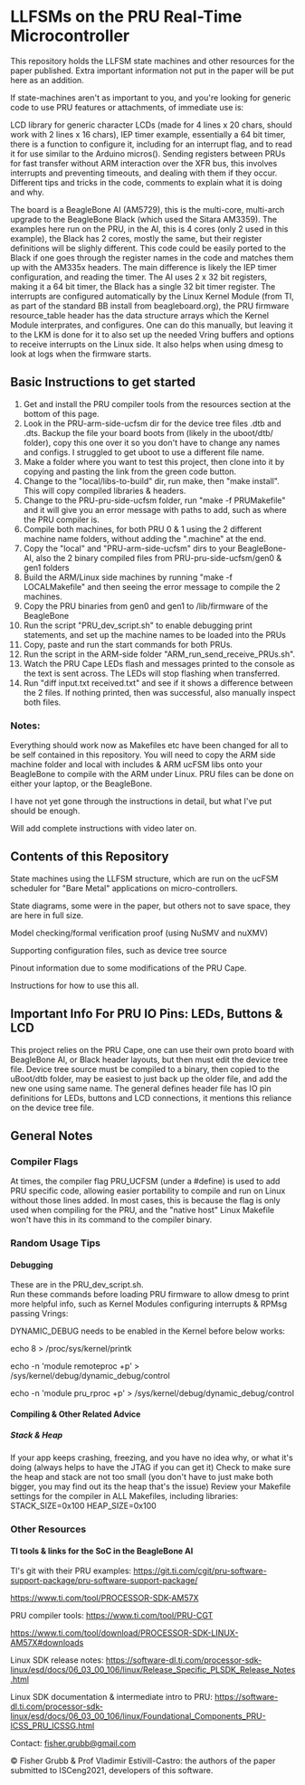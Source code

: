 # LLFSMs on the PRU Real-Time Microcontroller

This repository holds the LLFSM state machines and other resources for the paper published.
Extra important information not put in the paper will be put here as an addition.

If state-machines aren't as important to you, and you're looking for generic code to use PRU features or attachments, of immediate use is:

LCD library for generic character LCDs (made for 4 lines x 20 chars, should work with 2 lines x 16 chars), IEP timer example, essentially a 64 bit timer, there is a function to configure it, including for an interrupt flag, and to read it for use similar to the Arduino micros().  Sending registers between PRUs for fast transfer without ARM interaction over the XFR bus, this involves interrupts and preventing timeouts, and dealing with them if they occur.
Different tips and tricks in the code, comments to explain what it is doing and why.

The board is a BeagleBone AI (AM5729), this is the multi-core, multi-arch upgrade to the BeagleBone Black (which used the Sitara AM3359).
The examples here run on the PRU, in the AI, this is 4 cores (only 2 used in this example), the Black has 2 cores, mostly the same, but their register definitions will be slighly different.
This code could be easily ported to the Black if one goes through the register names in the code and matches them up with the AM335x headers.
The main difference is likely the IEP timer configuration, and reading the timer.  The AI uses 2 x 32 bit registers, making it a 64 bit timer, the Black has a single 32 bit timer register.
The interrupts are configured automatically by the Linux Kernel Module (from TI, as part of the standard BB install from beagleboard.org), the PRU firmware resource_table header has the data structure arrays which the Kernel Module interprates, and configures.  One can do this manually, but leaving it to the LKM is done for it to also set up the needed Vring buffers and options to receive interrupts on the Linux side.  It also helps when using dmesg to look at logs when the firmware starts.
## Basic Instructions to get started
1. Get and install the PRU compiler tools from the resources section at the bottom of this page.
2. Look in the PRU-arm-side-ucfsm dir for the device tree files .dtb and .dts.  Backup the file your board boots from (likely in the uboot/dtb/ folder), copy this one over it so you don't have to change any names and configs.  I struggled to get uboot to use a different file name.
3. Make a folder where you want to test this project, then clone into it by copying and pasting the link from the green code button.
4. Change to the "local/libs-to-build" dir, run make, then "make install".  This will copy compiled libraries & headers.
5. Change to the PRU-pru-side-ucfsm folder, run "make -f PRUMakefile" and it will give you an error message with paths to add, such as where the PRU compiler is.
6. Compile both machines, for both PRU 0 & 1 using the 2 different machine name folders, without adding the ".machine" at the end.
7. Copy the "local" and "PRU-arm-side-ucfsm" dirs to your BeagleBone-AI, also the 2 binary compiled files from PRU-pru-side-ucfsm/gen0 & gen1 folders
8. Build the ARM/Linux side machines by running "make -f LOCALMakefile" and then seeing the error message to compile the 2 machines.
9. Copy the PRU binaries from gen0 and gen1 to /lib/firmware of the BeagleBone
10. Run the script "PRU_dev_script.sh" to enable debugging print statements, and set up the machine names to be loaded into the PRUs
11. Copy, paste and run the start commands for both PRUs.
12. Run the script in the ARM-side folder "ARM_run_send_receive_PRUs.sh".
13. Watch the PRU Cape LEDs flash and messages printed to the console as the text is sent across.  The LEDs will stop flashing when transferred.
14. Run "diff input.txt received.txt" and see if it shows a difference between the 2 files. If nothing printed, then was successful, also manually inspect both files.

### Notes:
Everything should work now as Makefiles etc have been changed for all to be self contained in this repository.  You will need to copy the ARM side machine folder and local with includes & ARM ucFSM libs onto your BeagleBone to compile with the ARM under Linux.  PRU files can be done on either your laptop, or the BeagleBone.

I have not yet gone through the instructions in detail, but what I've put should be enough.

Will add complete instructions with video later on.

## Contents of this Repository
State machines using the LLFSM structure, which are run on the ucFSM scheduler for "Bare Metal" applications on micro-controllers.

State diagrams, some were in the paper, but others not to save space, they are here in full size.

Model checking/formal verification proof (using NuSMV and nuXMV)

Supporting configuration files, such as device tree source

Pinout information due to some modifications of the PRU Cape.

Instructions for how to use this all.

## Important Info For PRU IO Pins: LEDs, Buttons & LCD
This project relies on the PRU Cape, one can use their own proto board with BeagleBone AI, or Black header layouts, but then must edit the device tree file.
Device tree source must be compiled to a binary, then copied to the uBoot/dtb folder, may be easiest to just back up the older file, and add the new one using same name.
The general defines header file has IO pin definitions for LEDs, buttons and LCD connections, it mentions this reliance on the device tree file.

## General Notes
### Compiler Flags
At times, the compiler flag PRU_UCFSM (under a #define) is used to add PRU specific code, allowing easier portability to compile and run on Linux without those lines added.  In most cases, this is because the flag is only used when compiling for the PRU, and the "native host" Linux Makefile won't have this in its command to the compiler binary.

### Random Usage Tips
#### Debugging
These are in the PRU_dev_script.sh.  
Run these commands before loading PRU firmware to allow dmesg to print more helpful info, such as Kernel Modules configuring interrupts & RPMsg passing Vrings:

DYNAMIC_DEBUG needs to be enabled in the Kernel before below works:

echo 8 > /proc/sys/kernel/printk

echo -n 'module remoteproc +p' > /sys/kernel/debug/dynamic_debug/control

echo -n 'module pru_rproc +p' > /sys/kernel/debug/dynamic_debug/control

#### Compiling & Other Related Advice
##### Stack & Heap
If your app keeps crashing, freezing, and you have no idea why, or what it's doing (always helps to have the JTAG if you can get it)
Check to make sure the heap and stack are not too small (you don't have to just make both bigger, you may find out its the heap that's the issue)
Review your Makefile settings for the compiler in ALL Makefiles, including libraries:
STACK_SIZE=0x100
HEAP_SIZE=0x100

### Other Resources


#### TI tools & links for the SoC in the BeagleBone AI
TI's git with their PRU examples: https://git.ti.com/cgit/pru-software-support-package/pru-software-support-package/

https://www.ti.com/tool/PROCESSOR-SDK-AM57X

PRU compiler tools:
https://www.ti.com/tool/PRU-CGT

https://www.ti.com/tool/download/PROCESSOR-SDK-LINUX-AM57X#downloads

Linux SDK release notes:
https://software-dl.ti.com/processor-sdk-linux/esd/docs/06_03_00_106/linux/Release_Specific_PLSDK_Release_Notes.html

Linux SDK documentation & intermediate intro to PRU:
https://software-dl.ti.com/processor-sdk-linux/esd/docs/06_03_00_106/linux/Foundational_Components_PRU-ICSS_PRU_ICSSG.html

Contact: fisher.grubb@gmail.com

&copy; Fisher Grubb & Prof Vladimir Estivill-Castro: the authors of the paper submitted to ISCeng2021, developers of this software.
